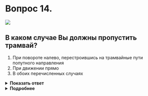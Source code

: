 # Вопрос 14.

![](https://s.drom.ru/i24227/pdd/tickets/2016/1542609080.jpg)

## В каком случае Вы должны пропустить трамвай?

1. При повороте налево, перестроившись на трамвайные пути попутного направления
2. При движении прямо
3. В обоих перечисленных случаях

<details>
<summary><b>Показать ответ</b></summary>
Правильный ответ: 3
</details>
<details>
<summary><b>Подробнее</b></summary>
Вы и трамвай находитесь на одной дороге в равнозначных условиях. В таком случае трамвай всегда имеет преимущество перед безрельсовыми транспортными средствами. Вы должны уступить дорогу трамваю в обоих перечисленных случаях.
(Пункт 13.11 ПДД)
</details>